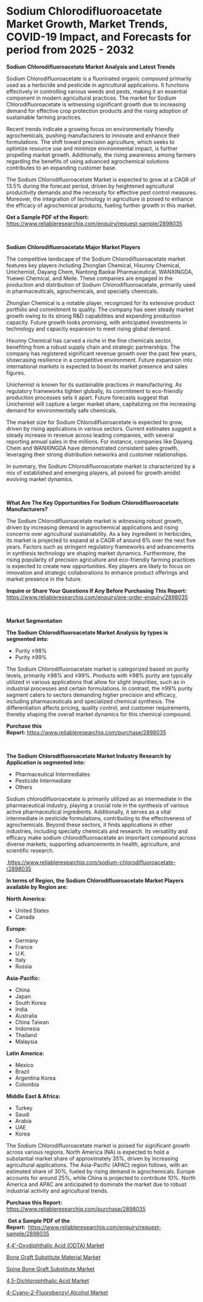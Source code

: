 <p><h1>Sodium Chlorodifluoroacetate Market Growth, Market Trends, COVID-19 Impact, and Forecasts for period from 2025 - 2032</h1></p><p><strong>Sodium Chlorodifluoroacetate Market Analysis and Latest Trends</strong></p>
<p><p>Sodium Chlorodifluoroacetate is a fluorinated organic compound primarily used as a herbicide and pesticide in agricultural applications. It functions effectively in controlling various weeds and pests, making it an essential component in modern agricultural practices. The market for Sodium Chlorodifluoroacetate is witnessing significant growth due to increasing demand for effective crop protection products and the rising adoption of sustainable farming practices.</p><p>Recent trends indicate a growing focus on environmentally friendly agrochemicals, pushing manufacturers to innovate and enhance their formulations. The shift toward precision agriculture, which seeks to optimize resource use and minimize environmental impact, is further propelling market growth. Additionally, the rising awareness among farmers regarding the benefits of using advanced agrochemical solutions contributes to an expanding customer base.</p><p>The Sodium Chlorodifluoroacetate Market is expected to grow at a CAGR of 13.5% during the forecast period, driven by heightened agricultural productivity demands and the necessity for effective pest control measures. Moreover, the integration of technology in agriculture is poised to enhance the efficacy of agrochemical products, fueling further growth in this market.</p></p>
<p><strong>Get a Sample PDF of the Report:&nbsp;</strong> <a href="https://www.reliableresearchiq.com/enquiry/request-sample/2898035?utm_campaign=1144&utm_medium=2&utm_source=Github&utm_content=ia&utm_term=15032025&utm_id=sodium-chlorodifluoroacetate">https://www.reliableresearchiq.com/enquiry/request-sample/2898035</a></p>
<p>&nbsp;</p>
<p><strong>Sodium Chlorodifluoroacetate Major Market Players</strong></p>
<p><p>The competitive landscape of the Sodium Chlorodifluoroacetate market features key players including Zhonglan Chemical, Hisunny Chemical, Unichemist, Dayang Chem, Nantong Baokai Pharmaceutical, WANXINGDA, Yuewei Chemical, and Meile. These companies are engaged in the production and distribution of Sodium Chlorodifluoroacetate, primarily used in pharmaceuticals, agrochemicals, and specialty chemicals.</p><p>Zhonglan Chemical is a notable player, recognized for its extensive product portfolio and commitment to quality. The company has seen steady market growth owing to its strong R&D capabilities and expanding production capacity. Future growth looks promising, with anticipated investments in technology and capacity expansion to meet rising global demand.</p><p>Hisunny Chemical has carved a niche in the fine chemicals sector, benefiting from a robust supply chain and strategic partnerships. The company has registered significant revenue growth over the past few years, showcasing resilience in a competitive environment. Future expansion into international markets is expected to boost its market presence and sales figures.</p><p>Unichemist is known for its sustainable practices in manufacturing. As regulatory frameworks tighten globally, its commitment to eco-friendly production processes sets it apart. Future forecasts suggest that Unichemist will capture a larger market share, capitalizing on the increasing demand for environmentally safe chemicals.</p><p>The market size for Sodium Chlorodifluoroacetate is expected to grow, driven by rising applications in various sectors. Current estimates suggest a steady increase in revenue across leading companies, with several reporting annual sales in the millions. For instance, companies like Dayang Chem and WANXINGDA have demonstrated consistent sales growth, leveraging their strong distribution networks and customer relationships.</p><p>In summary, the Sodium Chlorodifluoroacetate market is characterized by a mix of established and emerging players, all poised for growth amidst evolving market dynamics.</p></p>
<p>&nbsp;</p>
<p><strong>What Are The Key Opportunities For Sodium Chlorodifluoroacetate Manufacturers?</strong></p>
<p><p>The Sodium Chlorodifluoroacetate market is witnessing robust growth, driven by increasing demand in agrochemical applications and rising concerns over agricultural sustainability. As a key ingredient in herbicides, its market is projected to expand at a CAGR of around 6% over the next five years. Factors such as stringent regulatory frameworks and advancements in synthesis technology are shaping market dynamics. Furthermore, the rising popularity of precision agriculture and eco-friendly farming practices is expected to create new opportunities. Key players are likely to focus on innovation and strategic collaborations to enhance product offerings and market presence in the future.</p></p>
<p><strong>Inquire or Share Your Questions If Any Before Purchasing This Report:</strong> <a href="https://www.reliableresearchiq.com/enquiry/pre-order-enquiry/2898035?utm_campaign=1144&utm_medium=2&utm_source=Github&utm_content=ia&utm_term=15032025&utm_id=sodium-chlorodifluoroacetate">https://www.reliableresearchiq.com/enquiry/pre-order-enquiry/2898035</a></p>
<p>&nbsp;</p>
<p><strong>Market Segmentation</strong></p>
<p><strong>The Sodium Chlorodifluoroacetate Market Analysis by types is segmented into:</strong></p>
<p><ul><li>Purity ≥98%</li><li>Purity ≥99%</li></ul></p>
<p><p>The Sodium Chlorodifluoroacetate market is categorized based on purity levels, primarily ≥98% and ≥99%. Products with ≥98% purity are typically utilized in various applications that allow for slight impurities, such as in industrial processes and certain formulations. In contrast, the ≥99% purity segment caters to sectors demanding higher precision and efficacy, including pharmaceuticals and specialized chemical synthesis. The differentiation affects pricing, quality control, and customer requirements, thereby shaping the overall market dynamics for this chemical compound.</p></p>
<p><strong>Purchase this Report:&nbsp;</strong><a href="https://www.reliableresearchiq.com/purchase/2898035?utm_campaign=1144&utm_medium=2&utm_source=Github&utm_content=ia&utm_term=15032025&utm_id=sodium-chlorodifluoroacetate">https://www.reliableresearchiq.com/purchase/2898035</a></p>
<p>&nbsp;</p>
<p><strong>The Sodium Chlorodifluoroacetate Market Industry Research by Application is segmented into:</strong></p>
<p><ul><li>Pharmaceutical Intermediates</li><li>Pesticide Intermediate</li><li>Others</li></ul></p>
<p><p>Sodium chlorodifluoroacetate is primarily utilized as an intermediate in the pharmaceutical industry, playing a crucial role in the synthesis of various active pharmaceutical ingredients. Additionally, it serves as a vital intermediate in pesticide formulations, contributing to the effectiveness of agrochemicals. Beyond these sectors, it finds applications in other industries, including specialty chemicals and research. Its versatility and efficacy make sodium chlorodifluoroacetate an important compound across diverse markets, supporting advancements in health, agriculture, and scientific research.</p></p>
<p><a href="https://www.reliableresearchiq.com/sodium-chlorodifluoroacetate-r2898035?utm_campaign=1144&utm_medium=2&utm_source=Github&utm_content=ia&utm_term=15032025&utm_id=sodium-chlorodifluoroacetate">&nbsp;https://www.reliableresearchiq.com/sodium-chlorodifluoroacetate-r2898035</a></p>
<p><strong>In terms of Region, the Sodium Chlorodifluoroacetate Market Players available by Region are:</strong></p>
<p>
    <p> <strong> North America: </strong>
        <ul>
            <li>United States</li>
            <li>Canada</li>
        </ul>
        </p> 
    <p> <strong> Europe: </strong>
        <ul>
            <li>Germany</li>
            <li>France</li>
            <li>U.K.</li>
            <li>Italy</li>
            <li>Russia</li>
        </ul>
        </p> 
    <p> <strong> Asia-Pacific: </strong>
        <ul>
            <li>China</li>
            <li>Japan</li>
            <li>South Korea</li>
            <li>India</li>
            <li>Australia</li>
            <li>China Taiwan</li>
            <li>Indonesia</li>
            <li>Thailand</li>
            <li>Malaysia</li>
        </ul>
        </p> 
    <p> <strong> Latin America: </strong>
        <ul>
            <li>Mexico</li>
            <li>Brazil</li>
            <li>Argentina Korea</li>
            <li>Colombia</li>
        </ul>
        </p> 
    <p> <strong> Middle East & Africa: </strong>
        <ul>
            <li>Turkey</li>
            <li>Saudi</li>
            <li>Arabia</li>
            <li>UAE</li>
            <li>Korea</li>
        </ul>
    </p>
    </p>
<p><p>The Sodium Chlorodifluoroacetate market is poised for significant growth across various regions. North America (NA) is expected to hold a substantial market share of approximately 35%, driven by increasing agricultural applications. The Asia-Pacific (APAC) region follows, with an estimated share of 30%, fueled by rising demand in agrochemicals. Europe accounts for around 25%, while China is projected to contribute 10%. North America and APAC are anticipated to dominate the market due to robust industrial activity and agricultural trends.</p></p>
<p><strong>Purchase this Report: </strong><a href="https://www.reliableresearchiq.com/purchase/2898035?utm_campaign=1144&utm_medium=2&utm_source=Github&utm_content=ia&utm_term=15032025&utm_id=sodium-chlorodifluoroacetate">https://www.reliableresearchiq.com/purchase/2898035</a></p>
<p>&nbsp;<strong>Get a Sample PDF of the Report:&nbsp;&nbsp;</strong><a href="https://www.reliableresearchiq.com/enquiry/request-sample/2898035?utm_campaign=1144&utm_medium=2&utm_source=Github&utm_content=ia&utm_term=15032025&utm_id=sodium-chlorodifluoroacetate">https://www.reliableresearchiq.com/enquiry/request-sample/2898035</a></p>
<p><strong></strong></p>
<p><p><a href="https://github.com/spineamosa0e/Market-Research-Report-List-1/blob/main/44-oxydiphthalic-acid-odta-market.md?utm_campaign=1144&utm_medium=2&utm_source=Github&utm_content=ia&utm_term=15032025&utm_id=sodium-chlorodifluoroacetate">4,4'-Oxydiphthalic Acid (ODTA) Market</a></p><p><a href="https://github.com/khifzaba/Market-Research-Report-List-1/blob/main/bone-graft-substitute-material-market.md?utm_campaign=1144&utm_medium=2&utm_source=Github&utm_content=ia&utm_term=15032025&utm_id=sodium-chlorodifluoroacetate">Bone Graft Substitute Material Market</a></p><p><a href="https://github.com/dekamrapinq1/Market-Research-Report-List-1/blob/main/spine-bone-graft-substitute-market.md?utm_campaign=1144&utm_medium=2&utm_source=Github&utm_content=ia&utm_term=15032025&utm_id=sodium-chlorodifluoroacetate">Spine Bone Graft Substitute Market</a></p><p><a href="https://github.com/dumanelina6v/Market-Research-Report-List-1/blob/main/45-dichlorophthalic-acid-market.md?utm_campaign=1144&utm_medium=2&utm_source=Github&utm_content=ia&utm_term=15032025&utm_id=sodium-chlorodifluoroacetate">4,5-Dichlorophthalic Acid Market</a></p><p><a href="https://github.com/welfmimon/Market-Research-Report-List-1/blob/main/4-cyano-2-fluorobenzyl-alcohol-market.md?utm_campaign=1144&utm_medium=2&utm_source=Github&utm_content=ia&utm_term=15032025&utm_id=sodium-chlorodifluoroacetate">4-Cyano-2-Fluorobenzyl Alcohol Market</a></p></p>